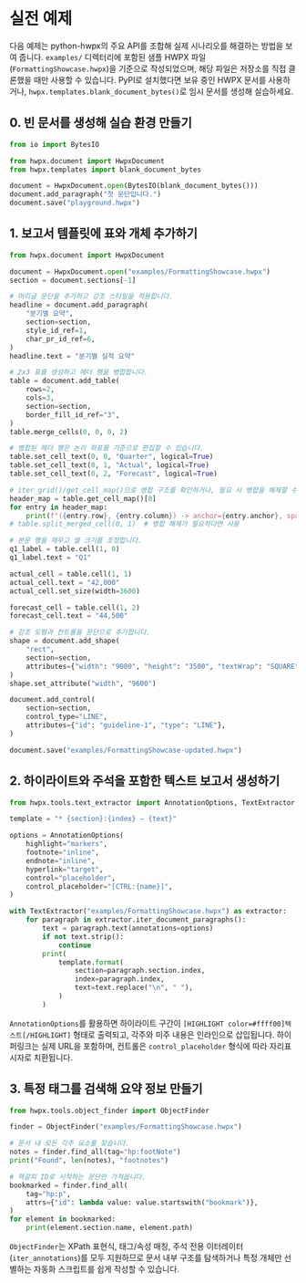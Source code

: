 # 실전 예제

다음 예제는 python-hwpx의 주요 API를 조합해 실제 시나리오를 해결하는 방법을 보여 줍니다. `examples/` 디렉터리에 포함된 샘플 HWPX 파일(`FormattingShowcase.hwpx`)을 기준으로 작성되었으며, 해당 파일은 저장소를 직접 클론했을 때만 사용할 수 있습니다. PyPI로 설치했다면 보유 중인 HWPX 문서를 사용하거나, `hwpx.templates.blank_document_bytes()`로 임시 문서를 생성해 실습하세요.

## 0. 빈 문서를 생성해 실습 환경 만들기

```python
from io import BytesIO

from hwpx.document import HwpxDocument
from hwpx.templates import blank_document_bytes

document = HwpxDocument.open(BytesIO(blank_document_bytes()))
document.add_paragraph("첫 문단입니다.")
document.save("playground.hwpx")
```

## 1. 보고서 템플릿에 표와 개체 추가하기

```python
from hwpx.document import HwpxDocument

document = HwpxDocument.open("examples/FormattingShowcase.hwpx")
section = document.sections[-1]

# 머리글 문단을 추가하고 강조 스타일을 적용합니다.
headline = document.add_paragraph(
    "분기별 요약",
    section=section,
    style_id_ref=1,
    char_pr_id_ref=6,
)
headline.text = "분기별 실적 요약"

# 2x3 표를 생성하고 헤더 행을 병합합니다.
table = document.add_table(
    rows=2,
    cols=3,
    section=section,
    border_fill_id_ref="3",
)
table.merge_cells(0, 0, 0, 2)

# 병합된 헤더 행은 논리 좌표를 기준으로 편집할 수 있습니다.
table.set_cell_text(0, 0, "Quarter", logical=True)
table.set_cell_text(0, 1, "Actual", logical=True)
table.set_cell_text(0, 2, "Forecast", logical=True)

# iter_grid()/get_cell_map()으로 병합 구조를 확인하거나, 필요 시 병합을 해제할 수 있습니다.
header_map = table.get_cell_map()[0]
for entry in header_map:
    print(f"({entry.row}, {entry.column}) -> anchor={entry.anchor}, span={entry.span}")
# table.split_merged_cell(0, 1)  # 병합 해제가 필요하다면 사용

# 본문 행을 채우고 셀 크기를 조정합니다.
q1_label = table.cell(1, 0)
q1_label.text = "Q1"

actual_cell = table.cell(1, 1)
actual_cell.text = "42,000"
actual_cell.set_size(width=3600)

forecast_cell = table.cell(1, 2)
forecast_cell.text = "44,500"

# 강조 도형과 컨트롤을 문단으로 추가합니다.
shape = document.add_shape(
    "rect",
    section=section,
    attributes={"width": "9000", "height": "3500", "textWrap": "SQUARE"},
)
shape.set_attribute("width", "9600")

document.add_control(
    section=section,
    control_type="LINE",
    attributes={"id": "guideline-1", "type": "LINE"},
)

document.save("examples/FormattingShowcase-updated.hwpx")
```

## 2. 하이라이트와 주석을 포함한 텍스트 보고서 생성하기

```python
from hwpx.tools.text_extractor import AnnotationOptions, TextExtractor

template = "* {section}:{index} — {text}"

options = AnnotationOptions(
    highlight="markers",
    footnote="inline",
    endnote="inline",
    hyperlink="target",
    control="placeholder",
    control_placeholder="[CTRL:{name}]",
)

with TextExtractor("examples/FormattingShowcase.hwpx") as extractor:
    for paragraph in extractor.iter_document_paragraphs():
        text = paragraph.text(annotations=options)
        if not text.strip():
            continue
        print(
            template.format(
                section=paragraph.section.index,
                index=paragraph.index,
                text=text.replace("\n", " "),
            )
        )
```

`AnnotationOptions`를 활용하면 하이라이트 구간이 `[HIGHLIGHT color=#ffff00]텍스트[/HIGHLIGHT]` 형태로 출력되고, 각주와 미주 내용은 인라인으로 삽입됩니다. 하이퍼링크는 실제 URL을 포함하며, 컨트롤은 `control_placeholder` 형식에 따라 자리표시자로 치환됩니다.

## 3. 특정 태그를 검색해 요약 정보 만들기

```python
from hwpx.tools.object_finder import ObjectFinder

finder = ObjectFinder("examples/FormattingShowcase.hwpx")

# 문서 내 모든 각주 요소를 찾습니다.
notes = finder.find_all(tag="hp:footNote")
print("Found", len(notes), "footnotes")

# 책갈피 ID로 시작하는 문단만 가져옵니다.
bookmarked = finder.find_all(
    tag="hp:p",
    attrs={"id": lambda value: value.startswith("bookmark")},
)
for element in bookmarked:
    print(element.section.name, element.path)
```

`ObjectFinder`는 XPath 표현식, 태그/속성 매칭, 주석 전용 이터레이터(`iter_annotations`)를 모두 지원하므로 문서 내부 구조를 탐색하거나 특정 개체만 선별하는 자동화 스크립트를 쉽게 작성할 수 있습니다.
